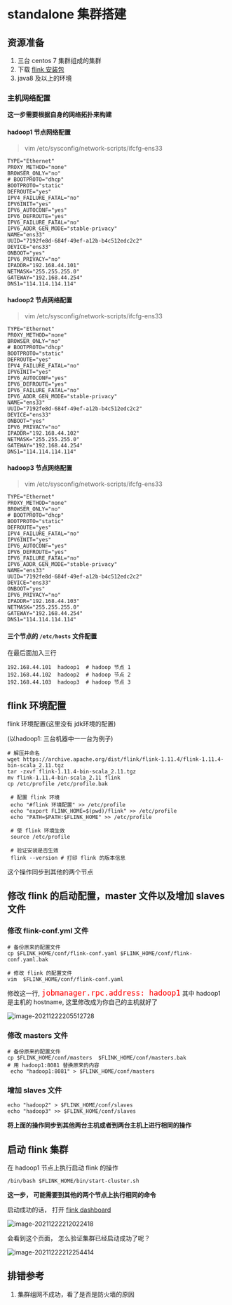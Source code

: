 # standalone 集群搭建



## 资源准备

1. 三台 centos 7 集群组成的集群
2. 下载 [flink 安装包](https://archive.apache.org/dist/flink/flink-1.11.4/flink-1.11.4-bin-scala_2.11.tgz)
3. java8 及以上的环境

### 主机网络配置

**这一步需要根据自身的网络拓扑来构建**

#### hadoop1 节点网络配置

> vim /etc/sysconfig/network-scripts/ifcfg-ens33

```shell
TYPE="Ethernet"
PROXY_METHOD="none"
BROWSER_ONLY="no"
# BOOTPROTO="dhcp"
BOOTPROTO="static"
DEFROUTE="yes"
IPV4_FAILURE_FATAL="no"
IPV6INIT="yes"
IPV6_AUTOCONF="yes"
IPV6_DEFROUTE="yes"
IPV6_FAILURE_FATAL="no"
IPV6_ADDR_GEN_MODE="stable-privacy"
NAME="ens33"
UUID="7192fe8d-684f-49ef-a12b-b4c512edc2c2"
DEVICE="ens33"
ONBOOT="yes"
IPV6_PRIVACY="no"
IPADDR="192.168.44.101"
NETMASK="255.255.255.0"
GATEWAY="192.168.44.254"
DNS1="114.114.114.114"                                              
```

#### hadoop2 节点网络配置

> vim /etc/sysconfig/network-scripts/ifcfg-ens33

```shell
TYPE="Ethernet"
PROXY_METHOD="none"
BROWSER_ONLY="no"
# BOOTPROTO="dhcp"
BOOTPROTO="static"
DEFROUTE="yes"
IPV4_FAILURE_FATAL="no"
IPV6INIT="yes"
IPV6_AUTOCONF="yes"
IPV6_DEFROUTE="yes"
IPV6_FAILURE_FATAL="no"
IPV6_ADDR_GEN_MODE="stable-privacy"
NAME="ens33"
UUID="7192fe8d-684f-49ef-a12b-b4c512edc2c2"
DEVICE="ens33"
ONBOOT="yes"
IPV6_PRIVACY="no"
IPADDR="192.168.44.102"
NETMASK="255.255.255.0"
GATEWAY="192.168.44.254"
DNS1="114.114.114.114"                                              
```

#### hadoop3 节点网络配置

> vim /etc/sysconfig/network-scripts/ifcfg-ens33

```shell
TYPE="Ethernet"
PROXY_METHOD="none"
BROWSER_ONLY="no"
# BOOTPROTO="dhcp"
BOOTPROTO="static"
DEFROUTE="yes"
IPV4_FAILURE_FATAL="no"
IPV6INIT="yes"
IPV6_AUTOCONF="yes"
IPV6_DEFROUTE="yes"
IPV6_FAILURE_FATAL="no"
IPV6_ADDR_GEN_MODE="stable-privacy"
NAME="ens33"
UUID="7192fe8d-684f-49ef-a12b-b4c512edc2c2"
DEVICE="ens33"
ONBOOT="yes"
IPV6_PRIVACY="no"
IPADDR="192.168.44.103"
NETMASK="255.255.255.0"
GATEWAY="192.168.44.254"
DNS1="114.114.114.114"                                              
```

#### 三个节点的 `/etc/hosts` 文件配置

 在最后面加入三行

```shell
192.168.44.101  hadoop1  # hadoop 节点 1
192.168.44.102  hadoop2  # hadoop 节点 2
192.168.44.103  hadoop3  # hadoop 节点 3
```



##  flink 环境配置

flink 环境配置(这里没有 jdk环境的配置)

(以hadoop1: 三台机器中一一台为例子)

```shell
# 解压并命名
wget https://archive.apache.org/dist/flink/flink-1.11.4/flink-1.11.4-bin-scala_2.11.tgz
tar -zxvf flink-1.11.4-bin-scala_2.11.tgz
mv flink-1.11.4-bin-scala_2.11 flink 
cp /etc/profile /etc/profile.bak
 
 # 配置 flink 环境
 echo "#flink 环境配置" >> /etc/profile
 echo "export FLINK_HOME=$(pwd)/flink" >> /etc/profile
 echo "PATH=$PATH:$FLINK_HOME" >> /etc/profile
 
 # 使 flink 环境生效
 source /etc/profile 
 
 # 验证安装是否生效
 flink --version # 打印 flink 的版本信息
```

这个操作同步到其他的两个节点

## 修改 flink 的启动配置，master 文件以及增加 slaves 文件

### 修改 flink-conf.yml 文件

```shell
# 备份原来的配置文件
cp $FLINK_HOME/conf/flink-conf.yaml $FLINK_HOME/conf/flink-conf.yaml.bak

# 修改 flink 的配置文件
vim  $FLINK_HOME/conf/flink-conf.yaml
```

修改这一行, <span style="color:red;font-size:20px">`jobmanager.rpc.address: hadoop1`</span>  其中 hadoop1 是主机的 hostname, 这里修改成为你自己的主机就好了

![image-20211222205512728](./resources/image-20211222205512728.png)

### 修改 masters 文件

```shell
# 备份原来的配置文件
cp $FLINK_HOME/conf/masters  $FLINK_HOME/conf/masters.bak
# 用 hadoop1:8081 替换原来的内容 
 echo "hadoop1:8081" > $FLINK_HOME/conf/masters 
```

### 增加 slaves 文件

```shell
echo "hadoop2" > $FLINK_HOME/conf/slaves
echo "hadoop3" >> $FLINK_HOME/conf/slaves
```



**将上面的操作同步到其他两台主机或者到两台主机上进行相同的操作**



## 启动 flink 集群

在 hadoop1 节点上执行启动 flink 的操作

```shell
/bin/bash $FLINK_HOME/bin/start-cluster.sh
```

**这一步， 可能需要到其他的两个节点上执行相同的命令**

启动成功的话， 打开 [flink dashboard](http://hadoop1:8081) 

![image-20211222212022418](./resources/image-20211222212022418.png)

会看到这个页面， 怎么验证集群已经启动成功了呢？ 

![image-20211222212254414](./resources/image-20211222212254414.png)



## 排错参考

1. 集群组网不成功，看了是否是防火墙的原因

   